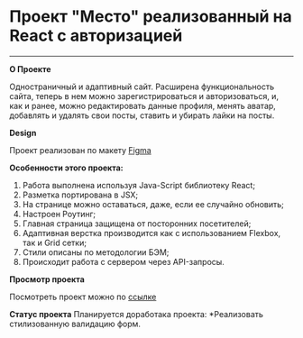 # Проект "Место" реализованный на React с авторизацией
____

**О Проекте**

Одностраничный и адаптивный сайт. Расширена функциональность сайта, теперь в нем можно зарегистрироваться и авторизоваться, и, как и ранее, можно редактировать данные профиля, менять аватар, добавлять и удалять свои посты, cтавить и убирать лайки на посты.

**Design**

Проект реализован по макету [Figma](https://www.figma.com/file/2cn9N9jSkmxD84oJik7xL7/JavaScript.-Sprint-4?node-id=0%3A1)

**Особенности этого проекта:**
1. Работа выполнена используя Java-Script библиотеку React;
2. Разметка портирована в JSX;
3. На странице можно оставаться, даже, если ее случайно обновить;
4. Настроен Роутинг;
5. Главная страница защищена от посторонних посетителей;
6. Адаптивная верстка производится как с использованием Flexbox, так и Grid сетки;
7. Стили описаны по методологии БЭМ;
8. Происходит работа с сервером через API-запросы.

**Просмотр проекта**

Посмотреть проект можно по [ссылке](https://olgadavlyud.github.io/react-mesto-auth/)

**Статус проекта**
Планируется доработака проекта:
*Реализовать стилизованную валидацию форм.
